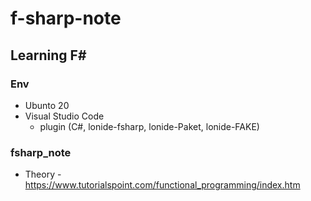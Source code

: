 # f-sharp-note
## Learning F#

### Env
  - Ubunto 20
  - Visual Studio Code 
    - plugin (C#, lonide-fsharp, lonide-Paket, lonide-FAKE)

### fsharp_note
  - Theory - https://www.tutorialspoint.com/functional_programming/index.htm
